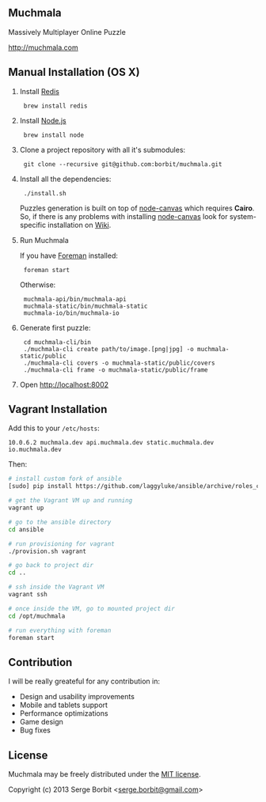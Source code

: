 Muchmala
--------

Massively Multiplayer Online Puzzle

http://muchmala.com

Manual Installation (OS X)
----------------------------

1. Install [Redis](http://redis.io/)

        brew install redis

2. Install [Node.js](http://nodejs.org/)

        brew install node

3. Clone a project repository with all it's submodules:

        git clone --recursive git@github.com:borbit/muchmala.git

4. Install all the dependencies:

        ./install.sh

    Puzzles generation is built on top of [node-canvas](https://github.com/LearnBoost/node-canvas) which requires **Cairo**. So, if there is any problems with installing [node-canvas](https://github.com/LearnBoost/node-canvas) look for system-specific installation on [Wiki](https://github.com/LearnBoost/node-canvas/wiki/_pages).

5. Run Muchmala

    If you have [Foreman](http://ddollar.github.io/foreman/) installed:

        foreman start

    Otherwise:

        muchmala-api/bin/muchmala-api
        muchmala-static/bin/muchmala-static
        muchmala-io/bin/muchmala-io

6. Generate first puzzle:

        cd muchmala-cli/bin
        ./muchmala-cli create path/to/image.[png|jpg] -o muchmala-static/public
        ./muchmala-cli covers -o muchmala-static/public/covers
        ./muchmala-cli frame -o muchmala-static/public/frame

7. Open [http://localhost:8002](http://localhost:8002)

Vagrant Installation
--------------------

Add this to your `/etc/hosts`:

    10.0.6.2 muchmala.dev api.muchmala.dev static.muchmala.dev io.muchmala.dev

Then:

```bash
# install custom fork of ansible
[sudo] pip install https://github.com/laggyluke/ansible/archive/roles_combine_vars.zip

# get the Vagrant VM up and running
vagrant up

# go to the ansible directory
cd ansible

# run provisioning for vagrant
./provision.sh vagrant

# go back to project dir
cd ..

# ssh inside the Vagrant VM
vagrant ssh

# once inside the VM, go to mounted project dir
cd /opt/muchmala

# run everything with foreman
foreman start
```

Contribution
------------

I will be really greateful for any contribution in:

* Design and usability improvements
* Mobile and tablets support
* Performance optimizations
* Game design
* Bug fixes

License
-------

Muchmala may be freely distributed under the [MIT license](http://en.wikipedia.org/wiki/MIT_License#License_terms).

Copyright (c) 2013 Serge Borbit &lt;serge.borbit@gmail.com&gt;
